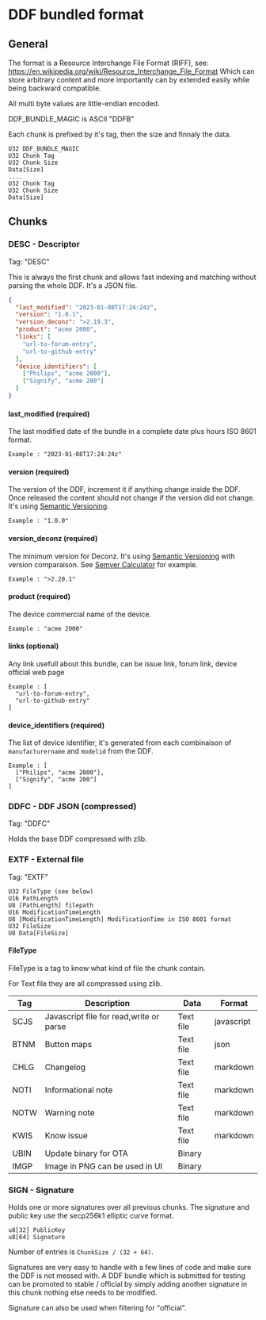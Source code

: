 # DDF bundled format

## General

The format is a Resource Interchange File Format (RIFF), see: https://en.wikipedia.org/wiki/Resource_Interchange_File_Format Which can store arbitrary content and more importantly can by extended easily while being backward compatible.

All multi byte values are little-endian encoded.

DDF_BUNDLE_MAGIC is ASCII "DDFB"

Each chunk is prefixed by it's tag, then the size and finnaly the data.

```
U32 DDF_BUNDLE_MAGIC
U32 Chunk Tag
U32 Chunk Size
Data[Size]
....
U32 Chunk Tag
U32 Chunk Size
Data[Size]
```

## Chunks

### DESC - Descriptor

Tag: "DESC"

This is always the first chunk and allows fast indexing and matching without parsing the whole DDF. It's a JSON file.

```json
{
  "last_modified": "2023-01-08T17:24:24z",
  "version": "1.0.1",
  "version_deconz": ">2.19.3",
  "product": "acme 2000",
  "links": [
    "url-to-forum-entry",
    "url-to-github-entry"
  ],
  "device_identifiers": [
    ["Philips", "acme 2000"],
    ["Signify", "acme 200"]
  ]
}
```

#### last_modified (required)

The last modified date of the bundle in a complete date plus hours ISO 8601 format.
```
Example : "2023-01-08T17:24:24z"
```

#### version (required)

The version of the DDF, increment it if anything change inside the DDF. Once released the content should not change if the version did not change. It's using [Semantic Versioning](https://semver.org/).
```
Example : "1.0.0"
```

#### version_deconz (required)

The minimum version for Deconz. It's using [Semantic Versioning](https://semver.org/) with version comparaison. See [Semver Calculator](https://semver.npmjs.com/) for example.
```
Example : ">2.20.1"
```

#### product (required)

The device commercial name of the device.
```
Example : "acme 2000"
```

#### links (optional)

Any link usefull about this bundle, can be issue link, forum link, device official web page
```
Example : [
  "url-to-forum-entry",
  "url-to-github-entry"
]
```
#### device_identifiers (required)

The list of device identifier, it's generated from each combinaison of `manufacturername` and `modelid` from the DDF.

```
Example : [
  ["Philips", "acme 2000"],
  ["Signify", "acme 200"]
]
```

### DDFC - DDF JSON (compressed)

Tag: "DDFC"

Holds the base DDF compressed with zlib.

### EXTF - External file

Tag: "EXTF"

```
U32 FileType (see below)
U16 PathLength
U8 [PathLength] filepath
U16 ModificationTimeLength
U8 [ModificationTimeLength] ModificationTime in ISO 8601 format
U32 FileSize
U8 Data[FileSize]
```

#### FileType

FileType is a tag to know what kind of file the chunk contain.

For Text file they are all compressed using zlib.

| Tag  | Description                             | Data      | Format     |
|------|-----------------------------------------|-----------|------------|
| SCJS | Javascript file for read,write or parse | Text file | javascript |
| BTNM | Button maps                             | Text file | json       |
| CHLG | Changelog                               | Text file | markdown   |
| NOTI | Informational note                      | Text file | markdown   |
| NOTW | Warning note                            | Text file | markdown   |
| KWIS | Know issue                              | Text file | markdown   |
| UBIN | Update binary for OTA                   | Binary    |            |
| IMGP | Image in PNG can be used in UI          | Binary    |            |

### SIGN - Signature

Holds one or more signatures over all previous chunks. The signature and public key use the secp256k1 elliptic curve format.

```
u8[32] PublicKey
u8[64] Signature
```

Number of entries is `ChunkSize / (32 + 64)`.

Signatures are very easy to handle with a few lines of code and make sure the DDF is not messed with. A DDF bundle which is submitted for testing can be promoted to stable / official by simply adding another signature in this chunk nothing else needs to be modified.

Signature can also be used when filtering for "official".
